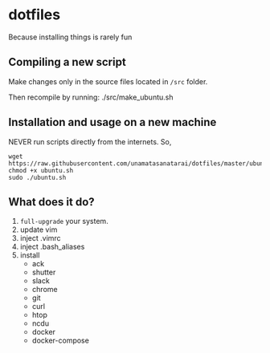 # dotfiles
Because installing things is rarely fun

## Compiling a new script
Make changes only in the source files located in `/src` folder.

Then recompile by running:
./src/make_ubuntu.sh

## Installation and usage on a new machine
NEVER run scripts directly from the internets. So, 

```
wget https://raw.githubusercontent.com/unamatasanatarai/dotfiles/master/ubuntu.sh
chmod +x ubuntu.sh
sudo ./ubuntu.sh
```

## What does it do?

1. `full-upgrade` your system.
1. update vim
1. inject .vimrc
1. inject .bash_aliases
1. install
    - ack
    - shutter
    - slack
    - chrome
    - git
    - curl
    - htop
    - ncdu
    - docker
    - docker-compose

